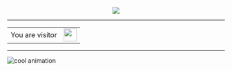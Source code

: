<p align="center">
  <a href="https://github.com/DenverCoder1/readme-typing-svg"><img src="https://readme-typing-svg.herokuapp.com?font=&vCenter=true&lines=Hey+there,+I+am+a1!+%F0%9F%91%8B;I+write+code+for+web2+and+web3+💻;Check+out+my+work%E2%9C%85&center=true&width=380&height=45"></a>   
</p>

<hr>                      
<table align="center">    
  <tr>    
    <td>You are visitor</td>  
    <td><img src="https://profile-counter.glitch.me/thecodingcrow/count.svg" height="30" /></td>
  </tr>
</table>  
<hr>



![cool animation](https://github.com/thecodingcrow/thecodingcrow/blob/output/github-contribution-grid-snake2.svg)
